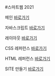 #스마트웹 2021

메인 <a href="https://noonsss.github.io/dothome21/">바로가기</a>

자바스크립트 <a href="https://noonsss.github.io/dothome21/javascript/javascript100.html">바로가기</a>

레이아웃 <a href="https://noonsss.github.io/dothome21/layout/index.html">바로가기</a>

CSS 레퍼런스 <a href="https://noonsss.github.io/dothome21/refer-css/index.html">바로가기</a>

HTML 레퍼런스 <a href="https://noonsss.github.io/dothome21/refer-html/index.html">바로가기</a>

SITE 만들기 <a href="https://noonsss.github.io/dothome21/site/cardType01.html">바로가기</a>
